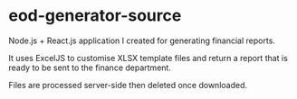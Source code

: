 # eod-generator-source

Node.js + React.js application I created for generating financial reports.

It uses ExcelJS to customise XLSX template files and return a report that is ready to be sent to the finance department.

Files are processed server-side then deleted once downloaded.